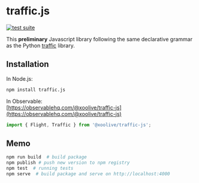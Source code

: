 # traffic.js

[![test suite](https://github.com/xoolive/traffic.js/actions/workflows/test.yml/badge.svg)](https://github.com/xoolive/traffic.js/actions/workflows/test.yml)

This **preliminary** Javascript library following the same declarative grammar as the Python [traffic](https://github.com/xoolive/traffic) library.

## Installation

In Node.js:

```sh
npm install traffic.js
```

In Observable:  
[https://observablehq.com/@xoolive/traffic-js](https://observablehq.com/@xoolive/traffic-js)

```js
import { Flight, Traffic } from '@xoolive/traffic-js';
```

## Memo

```sh
npm run build  # build package
npm publish # push new version to npm registry
npm test  # running tests
npm serve  # build package and serve on http://localhost:4000
```
